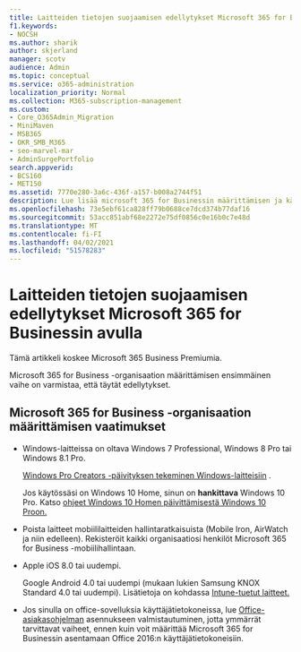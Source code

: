 ```yaml
---
title: Laitteiden tietojen suojaamisen edellytykset Microsoft 365 for Businessin avulla
f1.keywords:
- NOCSH
ms.author: sharik
author: skjerland
manager: scotv
audience: Admin
ms.topic: conceptual
ms.service: o365-administration
localization_priority: Normal
ms.collection: M365-subscription-management
ms.custom:
- Core_O365Admin_Migration
- MiniMaven
- MSB365
- OKR_SMB_M365
- seo-marvel-mar
- AdminSurgePortfolio
search.appverid:
- BCS160
- MET150
ms.assetid: 7770e280-3a6c-436f-a157-b008a2744f51
description: Lue lisää microsoft 365 for Businessin määrittämisen ja käyttäjien laitteiden työtietojen suojaamisen vaatimuksista.
ms.openlocfilehash: 73e5ebf61ca828ff79b0688ce7dcd374b77daf16
ms.sourcegitcommit: 53acc851abf68e2272e75df0856c0e16b0c7e48d
ms.translationtype: MT
ms.contentlocale: fi-FI
ms.lasthandoff: 04/02/2021
ms.locfileid: "51578283"
---
```

# <a name="prerequisites-for-protecting-data-on-devices-with-microsoft-365-for-business"></a>Laitteiden tietojen suojaamisen edellytykset Microsoft 365 for Businessin avulla

Tämä artikkeli koskee Microsoft 365 Business Premiumia.

Microsoft 365 for Business -organisaation määrittämisen ensimmäinen vaihe on varmistaa, että täytät edellytykset.
  
## <a name="requirements-for-setting-up-your-organization-with-microsoft-365-for-business"></a>Microsoft 365 for Business -organisaation määrittämisen vaatimukset

- Windows-laitteissa on oltava Windows 7 Professional, Windows 8 Pro tai Windows 8.1 Pro.
    
    [Windows Pro Creators -päivityksen tekeminen Windows-laitteisiin](upgrade-to-windows-pro-creators-update.md) .
    
    Jos käytössäsi on Windows 10 Home, sinun on **hankittava** Windows 10 Pro. Katso [ohjeet Windows 10 Homen päivittämisestä Windows 10 Proon.](https://support.microsoft.com/office/0aee10c1-4d34-43ee-a325-579c6c2df90e) 
    
- Poista laitteet mobiililaitteiden hallintaratkaisuista (Mobile Iron, AirWatch ja niin edelleen). Rekisteröit kaikki organisaatiosi henkilöt Microsoft 365 for Business -mobiilihallintaan.
    
- Apple iOS 8.0 tai uudempi.
    
    Google Android 4.0 tai uudempi (mukaan lukien Samsung KNOX Standard 4.0 tai uudempi). Lisätietoja on kohdassa [Intune-tuetut laitteet.](/mem/intune/fundamentals/supported-devices-browsers)
    
- Jos sinulla on office-sovelluksia käyttäjätietokoneissa, lue [Office-asiakasohjelman](prepare-for-office-client-deployment.md) asennukseen valmistautuminen, jotta ymmärrät tarvittavat vaiheet, ennen kuin voit määrittää Microsoft 365 for Businessin asentamaan Office 2016:n käyttäjätietokoneisiin.